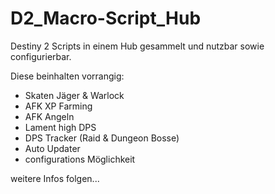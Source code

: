 # D2_Macro-Script_Hub
Destiny 2 Scripts in einem Hub gesammelt und nutzbar sowie configurierbar.

Diese beinhalten vorrangig:
- Skaten Jäger & Warlock
- AFK XP Farming
- AFK Angeln
- Lament high DPS
- DPS Tracker (Raid & Dungeon Bosse)
- Auto Updater
- configurations Möglichkeit

weitere Infos folgen...
